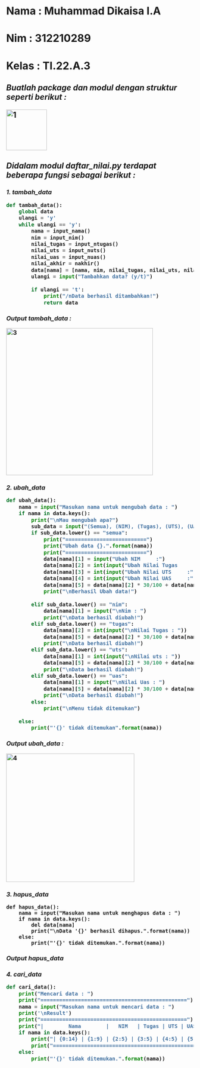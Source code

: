 # Nama    : Muhammad Dikaisa I.A
# Nim     : 312210289
# Kelas   : TI.22.A.3

*<h2>Buatlah package dan modul dengan struktur seperti berikut :*

<img width="109" alt="1" src="https://user-images.githubusercontent.com/115516378/211126781-15b060c0-e42e-4d09-b86f-93c4c6d665a3.png">

*<h2>Didalam modul daftar_nilai.py terdapat beberapa fungsi sebagai berikut :*

*<h3>1. tambah_data*

```python
def tambah_data():
    global data
    ulangi = 'y'
    while ulangi == 'y':
        nama = input_nama()
        nim = input_nim()
        nilai_tugas = input_ntugas()
        nilai_uts = input_nuts()
        nilai_uas = input_nuas()
        nilai_akhir = nakhir()
        data[nama] = [nama, nim, nilai_tugas, nilai_uts, nilai_uas, nilai_akhir, nilai_akhir]
        ulangi = input("Tambahkan data? (y/t)")
        
        if ulangi == 't':
            print("/nData berhasil ditambahkan!")
            return data
```       

*<h3>Output tambah_data :*


<img width="394" alt="3" src="https://user-images.githubusercontent.com/115516378/211127313-132ae0ad-c420-47aa-b037-a0ecafe39881.png">

*<h3> 2. ubah_data*

```python
def ubah_data():
    nama = input("Masukan nama untuk mengubah data : ")
    if nama in data.keys():
        print("\nMau mengubah apa?")
        sub_data = input("(Semua), (NIM), (Tugas), (UTS), (UAS) : ")
        if sub_data.lower() == "semua":
            print("==========================")
            print("Ubah data {}.".format(nama))
            print("==========================")
            data[nama][1] = input("Ubah NIM     :")
            data[nama][2] = int(input("Ubah Nilai Tugas     :"))
            data[nama][3] = int(input("Ubah Nilai UTS     :"))
            data[nama][4] = int(input("Ubah Nilai UAS     :"))
            data[nama][5] = data[nama][2] * 30/100 + data[nama][3] * 35/100 + data[nama][4] * 35/100
            print("\nBerhasil Ubah data!")
            
        elif sub_data.lower() == "nim":
            data[nama][1] = input("\nNim : ")
            print("\nData berhasil diubah!")
        elif sub_data.lower() == "tugas":
            data[nama][2] = int(input("\nNilai Tugas : "))
            data[nama][5] = data[nama][2] * 30/100 + data[nama][3] * 35/100 + data[nama][4] * 35/100
            print("\nData berhasil diubah!")
        elif sub_data.lower() == "uts":
            data[nama][1] = int(input("\nNilai uts : "))
            data[nama][5] = data[nama][2] * 30/100 + data[nama][3] * 35/100 + data[nama][4] * 35/100
            print("\nData berhasil diubah!")
        elif sub_data.lower() == "uas":
            data[nama][1] = input("\nNilai Uas : ")
            data[nama][5] = data[nama][2] * 30/100 + data[nama][3] * 35/100 + data[nama][4] * 35/100
            print("\nData berhasil diubah!")
        else:
            print("\nMenu tidak ditemukan")
            
    else:
        print("'{}' tidak ditemukan".format(nama))
```

*<h3>Output ubah_data :*

<img width="344" alt="4" src="https://user-images.githubusercontent.com/115516378/211127402-1ba387e5-e432-4c42-9617-d0364c764e67.png">


*<h3> 3. hapus_data*

```pyhton
def hapus_data():
    nama = input("Masukan nama untuk menghapus data : ")
    if nama in data.keys():
        del data[nama]
        print("\nData '{}' berhasil dihapus.".format(nama))
    else:
        print("'{}' tidak ditemukan.".format(nama))
```

*<h3>Output hapus_data*

*<h3> 4. cari_data*

```python
def cari_data():
    print("Mencari data : ")
    print("===============================================")
    nama = input("Masukan nama untuk mencari data : ")
    print('\nResult')
    print("===============================================")
    print("|        Nama        |   NIM   | Tugas | UTS | UAS|  Akhir  |")
    if nama in data.keys():
        print("| {0:14} | {1:9} | {2:5} | {3:5} | {4:5} | {5:5}".format(nama, data[nama][1], data[nama][2], data[nama][3], data[nama][4], data[nama][5]))
        print("===============================================")
    else:
        print("'{}' tidak ditemukan.".format(nama))
```
